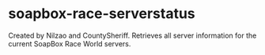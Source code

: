 # soapbox-race-serverstatus
Created by Nilzao and CountySheriff. Retrieves all server information for the current SoapBox Race World servers.
